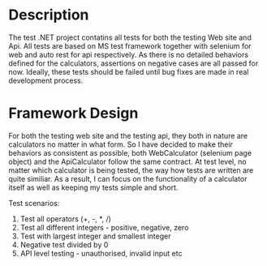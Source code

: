 # Description
The test .NET project contatins all tests for both the testing Web site and Api. All tests are based on MS test framework together with selenium for web and auto rest for api respectively.
As there is no detailed behaviors defined for the calculators, assertions on negative cases are all passed for now. Ideally, these tests should be failed until bug fixes are made in real development process.
# Framework Design
For both the testing web site and the testing api, they both in nature are calculators no matter in what form. So I have decided to make their behaviors as consistent as possible, both WebCalculator (selenium page object) and the ApiCalculator follow the same contract. At test level, no matter which calculator is being tested, the way how tests are written are quite similiar. As a result, I can focus on the functionality of a calculator itself as well as keeping my tests simple and short.

Test scenarios:
1. Test all operators (+, -, *, /)
2. Test all different integers - positive, negative, zero
3. Test with largest integer and smallest integer 
4. Negative test divided by 0
5. API level testing - unauthorised, invalid input etc
